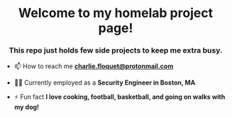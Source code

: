 <h1 align="center">Welcome to my homelab project page!</h1>
<h3 align="center">This repo just holds few side projects to keep me extra busy.</h3>

- 📫 How to reach me **charlie.floquet@protonmail.com**

- 👨‍💻 Currently employed as a **Security Engineer in Boston, MA**

- ⚡ Fun fact **I love cooking, football, basketball, and going on walks with my dog!**


  
</p>
